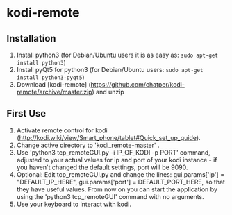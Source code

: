 # kodi-remote

## Installation

1. Install python3 (for Debian/Ubuntu users it is as easy as: ```sudo apt-get install python3```)
2. Install pyQt5 for python3 (for Debian/Ubuntu users: ```sudo apt-get install python3-pyqt5```)
3. Download [kodi-remote] (https://github.com/chatper/kodi-remote/archive/master.zip) and unzip


## First Use

1. Activate remote control for kodi (http://kodi.wiki/view/Smart_phone/tablet#Quick_set_up_guide).
2. Change active directory to 'kodi_remote-master' .
3. Use 'python3 tcp_remoteGUI.py -i IP_OF_KODI -p PORT' command, adjusted to your actual values for ip and port of your kodi instance - if you haven't changed the default settings, port will be 9090.
4. Optional: Edit tcp_remoteGUI.py and change the lines:
    gui.params['ip'] = "DEFAULT_IP_HERE",
    gui.params['port'] = DEFAULT_PORT_HERE,
so that they have useful values. From now on you can start the application by using the 'python3 tcp_remoteGUI' command with no arguments.
5. Use your keyboard to interact with kodi.
